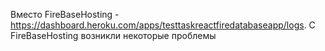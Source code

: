 Вместо FireBaseHosting - https://dashboard.heroku.com/apps/testtaskreactfiredatabaseapp/logs. С FireBaseHosting возникли некоторые проблемы
